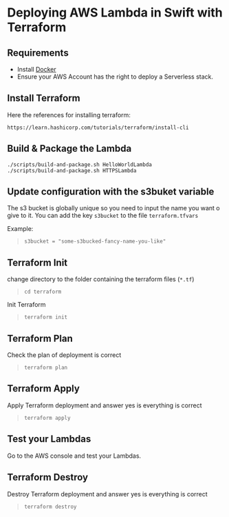 # Deploying AWS Lambda in Swift with Terraform

## Requirements

- Install [Docker](https://docs.docker.com/install/)
- Ensure your AWS Account has the right to deploy a Serverless stack.

## Install Terraform

Here the references for installing terraform:

`https://learn.hashicorp.com/tutorials/terraform/install-cli`


## Build & Package the Lambda

```
./scripts/build-and-package.sh HelloWorldLambda
./scripts/build-and-package.sh HTTPSLambda
```

## Update configuration with the s3buket variable

The s3 bucket is globally unique so you need to input the name you want o give to it.
You can add the key `s3bucket` to the file `terraform.tfvars`

Example:

>`s3bucket = "some-s3bucked-fancy-name-you-like"`

## Terraform Init

change directory to the folder containing the terraform files (`*.tf`)

>`cd terraform`

Init Terraform

>`terraform init`

## Terraform Plan

Check the plan of deployment is correct

> `terraform plan`

## Terraform Apply

Apply Terraform deployment and answer yes is everything is correct

> `terraform apply`

## Test your Lambdas

Go to the AWS console and test your Lambdas.

## Terraform Destroy

Destroy Terraform deployment and answer yes is everything is correct

> `terraform destroy`
